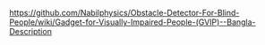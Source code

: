 https://github.com/Nabilphysics/Obstacle-Detector-For-Blind-People/wiki/Gadget-for-Visually-Impaired-People-(GVIP)--Bangla-Description
